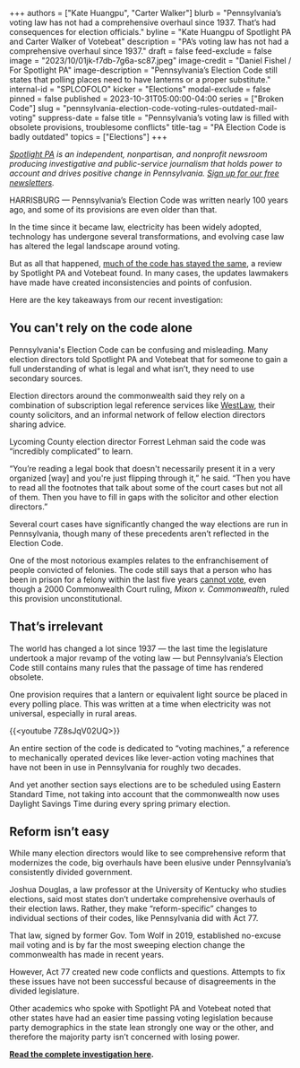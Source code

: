 +++
authors = ["Kate Huangpu", "Carter Walker"]
blurb = "Pennsylvania’s voting law has not had a comprehensive overhaul since 1937. That’s had consequences for election officials."
byline = "Kate Huangpu of Spotlight PA and Carter Walker of Votebeat"
description = "PA’s voting law has not had a comprehensive overhaul since 1937."
draft = false
feed-exclude = false
image = "2023/10/01jk-f7db-7g6a-sc87.jpeg"
image-credit = "Daniel Fishel / For Spotlight PA"
image-description = "Pennsylvania’s Election Code still states that polling places need to have lanterns or a proper substitute."
internal-id = "SPLCOFOLO"
kicker = "Elections"
modal-exclude = false
pinned = false
published = 2023-10-31T05:00:00-04:00
series = ["Broken Code"]
slug = "pennsylvania-election-code-voting-rules-outdated-mail-voting"
suppress-date = false
title = "Pennsylvania’s voting law is filled with obsolete provisions, troublesome conflicts"
title-tag = "PA Election Code is badly outdated"
topics = ["Elections"]
+++

<a href="https://www.spotlightpa.org/"><em>Spotlight PA</em></a><em> is an independent, nonpartisan, and nonprofit newsroom producing investigative and public-service journalism that holds power to account and drives positive change in Pennsylvania. </em><a href="https://www.spotlightpa.org/newsletters"><em>Sign up for our free newsletters</em></a><em>.</em>

HARRISBURG — Pennsylvania’s Election Code was written nearly 100 years ago, and some of its provisions are even older than that.

In the time since it became law, electricity has been widely adopted, technology has undergone several transformations, and evolving case law has altered the legal landscape around voting.

But as all that happened, <a href="https://www.spotlightpa.org/news/2023/10/pennsylvania-election-code-voting-rules/">much of the code has stayed the same</a>, a review by Spotlight PA and Votebeat found. In many cases, the updates lawmakers have made have created inconsistencies and points of confusion.

Here are the key takeaways from our recent investigation:

<script src="https://www.spotlightpa.org/embed.js" async></script><div data-spl-embed-version="1" data-spl-src="https://www.spotlightpa.org/embeds/newsletter/"></div>

## You can&#39;t rely on the code alone

Pennsylvania&#39;s Election Code can be confusing and misleading. Many election directors told Spotlight PA and Votebeat that for someone to gain a full understanding of what is legal and what isn’t, they need to use secondary sources.

Election directors around the commonwealth said they rely on a combination of subscription legal reference services like <a href="https://legal.thomsonreuters.com/en/westlaw">WestLaw</a>, their county solicitors, and an informal network of fellow election directors sharing advice.

Lycoming County election director Forrest Lehman said the code was “incredibly complicated” to learn.

“You’re reading a legal book that doesn&#39;t necessarily present it in a very organized \[way\] and you&#39;re just flipping through it,” he said. “Then you have to read all the footnotes that talk about some of the court cases but not all of them. Then you have to fill in gaps with the solicitor and other election directors.”

Several court cases have significantly changed the way elections are run in Pennsylvania, though many of these precedents aren’t reflected in the Election Code.

One of the most notorious examples relates to the enfranchisement of people convicted of felonies. The code still says that a person who has been in prison for a felony within the last five years <a href="https://www.legis.state.pa.us/cfdocs/legis/LI/consCheck.cfm?txtType=HTM&amp;ttl=25&amp;div=0&amp;chpt=13">cannot vote</a>, even though a 2000 Commonwealth Court ruling, <em>Mixon v. Commonwealth</em>, ruled this provision unconstitutional.

## That’s irrelevant

The world has changed a lot since 1937 — the last time the legislature undertook a major revamp of the voting law — but Pennsylvania’s Election Code still contains many rules that the passage of time has rendered obsolete.

One provision requires that a lantern or equivalent light source be placed in every polling place. This was written at a time when electricity was not universal, especially in rural areas.

{{<youtube 7Z8sJqV02UQ>}}

An entire section of the code is dedicated to “voting machines,” a reference to mechanically operated devices like lever-action voting machines that have not been in use in Pennsylvania for roughly two decades.

And yet another section says elections are to be scheduled using Eastern Standard Time, not taking into account that the commonwealth now uses Daylight Savings Time during every spring primary election.

## Reform isn’t easy

While many election directors would like to see comprehensive reform that modernizes the code, big overhauls have been elusive under Pennsylvania’s consistently divided government.

Joshua Douglas, a law professor at the University of Kentucky who studies elections, said most states don’t undertake comprehensive overhauls of their election laws. Rather, they make “reform-specific” changes to individual sections of their codes, like Pennsylvania did with Act 77.

<script src="https://www.spotlightpa.org/embed.js" async></script><div data-spl-embed-version="1" data-spl-src="https://www.spotlightpa.org/embeds/donate/"></div>

That law, signed by former Gov. Tom Wolf in 2019, established no-excuse mail voting and is by far the most sweeping election change the commonwealth has made in recent years.

However, Act 77 created new code conflicts and questions. Attempts to fix these issues have not been successful because of disagreements in the divided legislature.

Other academics who spoke with Spotlight PA and Votebeat noted that other states have had an easier time passing voting legislation because party demographics in the state lean strongly one way or the other, and therefore the majority party isn’t concerned with losing power.

<a href="https://www.spotlightpa.org/news/2023/10/pennsylvania-election-code-voting-rules/"><strong>Read the complete investigation here</strong></a><strong>.</strong>
